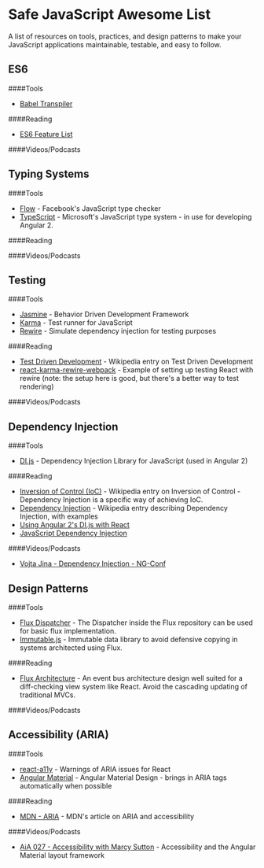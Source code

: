 Safe JavaScript Awesome List
======

A list of resources on tools, practices, and design patterns to make your JavaScript applications maintainable, testable, and easy to follow.

ES6
----
####Tools
 * [Babel Transpiler](https://babeljs.io)

####Reading
 * [ES6 Feature List](https://github.com/lukehoban/es6features)

####Videos/Podcasts

Typing Systems
----
####Tools
  * [Flow](http://flowtype.org) - Facebook's JavaScript type checker
  * [TypeScript](http://www.typescriptlang.org) - Microsoft's JavaScript type system - in use for developing Angular 2.

####Reading

####Videos/Podcasts


Testing
----
####Tools
  * [Jasmine](http://jasmine.github.io) - Behavior Driven Development Framework
  * [Karma](http://karma-runner.github.io/0.12/index.html) - Test runner for JavaScript
  * [Rewire](https://github.com/jhnns/rewire) - Simulate dependency injection for testing purposes

####Reading
 * [Test Driven Development](http://en.wikipedia.org/wiki/Test-driven_development) - Wikipedia entry on Test Driven Development
 * [react-karma-rewire-webpack](https://github.com/kastork/react-karma-rewire-webpack) - Example of setting up testing React with rewire (note: the setup here is good, but there's a better way to test rendering)

####Videos/Podcasts


Dependency Injection
----
####Tools
 * [DI.js](https://github.com/angular/di.js/) - Dependency Injection Library for JavaScript (used in Angular 2)

####Reading
 * [Inversion of Control (IoC)](http://en.wikipedia.org/wiki/Inversion_of_control) - Wikipedia entry on Inversion of Control - Dependency Injection is a specific way of achieving IoC.
 * [Dependency Injection](http://en.wikipedia.org/wiki/Dependency_injection) - Wikipedia entry describing Dependency Injection, with examples
 * [Using Angular 2's DI.js with React](http://merrickchristensen.com/articles/react-angular-di.html)
 * [JavaScript Dependency Injection](http://merrickchristensen.com/articles/javascript-dependency-injection.html)

####Videos/Podcasts
 * [Vojta Jina - Dependency Injection - NG-Conf](https://www.youtube.com/watch?v=_OGGsf1ZXMs)

Design Patterns
----
####Tools
 * [Flux Dispatcher](https://github.com/facebook/flux) - The Dispatcher inside the Flux repository can be used for basic flux implementation.
 * [Immutable.js](http://facebook.github.io/immutable-js/) - Immutable data library to avoid defensive copying in systems architected using Flux.

####Reading
 * [Flux Architecture](https://facebook.github.io/flux/docs/overview.html) - An event bus architecture design well suited for a diff-checking view system like React. Avoid the cascading updating of traditional MVCs.

####Videos/Podcasts

Accessibility (ARIA)
----
####Tools
 * [react-a11y](https://github.com/rackt/react-a11y) - Warnings of ARIA issues for React
 * [Angular Material](https://material.angularjs.org/) - Angular Material Design - brings in ARIA tags automatically when possible

####Reading
 * [MDN - ARIA](https://developer.mozilla.org/en-US/docs/Web/Accessibility/ARIA) - MDN's article on ARIA and accessibility

####Videos/Podcasts
  * [AiA 027 - Accessibility with Marcy Sutton](http://devchat.tv/adventures-in-angular/027-aia-accessibility-with-marcy-sutton) - Accessibility and the Angular Material layout framework
